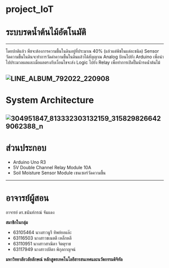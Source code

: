 # project_IoT
# ระบบรดน้ำต้นไม้อัตโนมัติ 
---
โดยปกติแล้ว พืชจะต้องการความชื้นในดินอยู่ที่ประมาณ 40% (แล้วแต่พิชในแต่ละชนิด) Sensor วัดความชื้นในดินจะทำการวัดค่าความชื้นในดินแล้วได้สัญญาณ Analog ป้อนไปยัง Arduino เพื่อนำไปประมวลผลและเมื่อผลตรงกับเงื่อนไขจะส่ง Logic ไปยัง Relay เพื่อทำการเปิดปั๊มน้ำรดน้ำต้นไม้ 

![LINE_ALBUM_792022_220908](https://user-images.githubusercontent.com/86452749/189139173-994cbbaf-fa88-465a-ad5e-71135814e439.jpg)
---

# System Architecture
![304951847_813332303132159_3158298266429062388_n](https://user-images.githubusercontent.com/86452749/189136205-995a315b-79c3-485c-9300-7be2168cb963.jpg)
---
# ส่วนประกอบ
* Arduino Uno R3
* 5V Double Channel Relay Module 10A
* Soil Moisture Sensor Module เซนเซอร์วัดความชื้น
---
# อาจารย์ผู้สอน
อาจารย์ ดร.ชนันท์กรณ์ จันแดง

**สมาชิกในกลุ่ม**
* 63105464 นางสาวนูรี ทิพย์ยอแล๊ะ
* 63116503 นางสาวชเนตตี เหล็กหลี
* 63110951 นางสาวสาณิตา จิตตุราช
* 63117949 นางสาวปลิตา พิกุลกาญจน์

**มหาวิทยาลัยวลัยลักษณ์**
**หลักสูตรเทคโนโลยีสารสนเทศและนวัตกรรมดิจิทัล**




